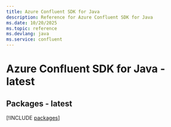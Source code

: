 ```yaml
---
title: Azure Confluent SDK for Java
description: Reference for Azure Confluent SDK for Java
ms.date: 10/20/2025
ms.topic: reference
ms.devlang: java
ms.service: confluent
---
```

# Azure Confluent SDK for Java - latest
## Packages - latest
[!INCLUDE [packages](confluent-index.md)]